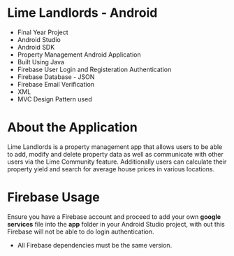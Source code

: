 # Lime Landlords - Android
- Final Year Project 
- Android Studio
- Android SDK
- Property Management Android Application
- Built Using Java
- Firebase User Login and Registeration Authentication
- Firebase Database - JSON
- Firebase Email Verification
- XML
- MVC Design Pattern used

# About the Application
Lime Landlords is a property management app that allows users to be able to add, modify and delete property data as well as communicate with other users via the Lime Community feature.
Additionally users can calculate their property yield and search for average house prices in various locations.

# Firebase Usage
Ensure you have a Firebase account and proceed to add your own **google services** file into the **app** folder in your Android Studio project, with out this Firebase will not be able to do login authentication.

- All Firebase dependencies must be the same version.
